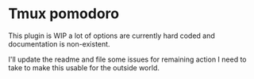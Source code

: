 Tmux pomodoro
=================

This plugin is WIP a lot of options are currently hard coded and documentation is non-existent.

I'll update the readme and file some issues for remaining action I need to take to make this usable
for the outside world.
